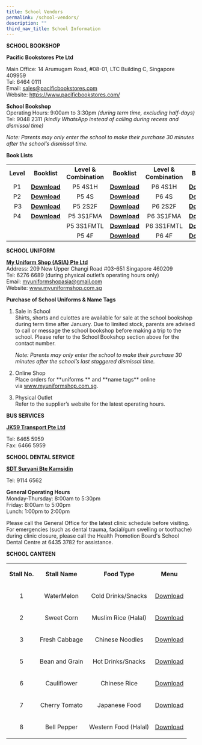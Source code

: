 ```yaml
---
title: School Vendors
permalink: /school-vendors/
description: ""
third_nav_title: School Information
---
```

<p><strong>SCHOOL BOOKSHOP</strong></p>
<p><strong>Pacific Bookstores Pte Ltd</strong></p>
<p>Main Office: 14 Arumugam Road, #08-01, LTC Building C, Singapore 409959<br />Tel: 6464 0111<br />Email:&nbsp;<a href="mailto:sales@pacificbookstores.com">sales@pacificbookstores.com</a><br />Website:&nbsp;<a href="https://www.pacificbookstores.com/">https://www.pacificbookstores.com/</a></p>
<p><strong>School Bookshop</strong><br />Operating Hours: 9:00am to 3:30pm&nbsp;<em>(during term time, excluding half-days)</em><br />Tel: 9048 2311&nbsp;<em>(kindly WhatsApp instead of calling during recess and dismissal time)</em></p>
<p><em>Note: Parents may only enter the school to make their purchase 30 minutes after the school&rsquo;s dismissal time.</em></p>
<p><strong>Book Lists</strong></p>
<table width="1533">
<tbody>
<tr>
<td style="text-align: center;"><strong>Level</strong></td>
<td style="text-align: center;"><strong>Booklist</strong></td>
<td style="text-align: center;"><strong>Level &amp; Combination</strong></td>
<td style="text-align: center;"><strong>Booklist</strong></td>
<td style="text-align: center;"><strong>Level &amp; Combination</strong></td>
<td style="text-align: center;"><strong>Booklist</strong></td>
</tr>
<tr>
<td style="text-align: center;">P1</td>
<td style="text-align: center;"><strong><a href="/files/Frontier-Primary-School-Booklist-AY-2022-P1.pdf">Download</a></strong></td>
<td style="text-align: center;">P5 4S1H</td>
<td style="text-align: center;"><strong><a href="/files/Frontier-Primary-School-Booklist-AY-2022-P5-4S1HMT.pdf">Download</a></strong></td>
<td style="text-align: center;">P6 4S1H</td>
<td style="text-align: center;"><strong><a href="/files/Frontier-Primary-School-Booklist-AY-2022-P6-4S1HMT.pdf">Download</a></strong></td>
</tr>
<tr>
<td style="text-align: center;">P2</td>
<td style="text-align: center;"><strong><a href="/files/Frontier-Primary-School-Booklist-AY-2022-P2.pdf">Download</a></strong></td>
<td style="text-align: center;">P5 4S</td>
<td style="text-align: center;"><strong><a href="/files/Frontier-Primary-School-Booklist-AY-2022-P5-4S.pdf">Download</a></strong></td>
<td style="text-align: center;">P6 4S</td>
<td style="text-align: center;"><strong><a href="/files/Frontier-Primary-School-Booklist-AY-2022-P6-4S.pdf">Download</a></strong></td>
</tr>
<tr>
<td style="text-align: center;">&nbsp;P3</td>
<td style="text-align: center;"><strong><a href="/files/Frontier-Primary-School-Booklist-AY-2022-P3.pdf">Download</a></strong></td>
<td style="text-align: center;">P5 2S2F</td>
<td style="text-align: center;"><a href="/files/Frontier-Primary-School-Booklist-AY-2022-P5-2S2F.pdf"><strong>Download</strong></a></td>
<td style="text-align: center;">P6 2S2F</td>
<td style="text-align: center;"><a href="/files/Frontier-Primary-School-Booklist-AY-2022-P6-2S2F.pdf"><strong>Download</strong></a></td>
</tr>
<tr>
<td style="text-align: center;">P4</td>
<td style="text-align: center;"><strong><a href="/files/Frontier-Primary-School-Booklist-AY-2022-P4.pdf">Download</a></strong></td>
<td style="text-align: center;">P5 3S1FMA</td>
<td style="text-align: center;"><strong><a href="/files/Frontier-Primary-School-Booklist-AY-2022-P5-3S1FMA.pdf">Download</a></strong></td>
<td style="text-align: center;">P6 3S1FMA</td>
<td style="text-align: center;"><strong><a href="/files/Frontier-Primary-School-Booklist-AY-2022-P6-3S1FMA.pdf">Download</a></strong></td>
</tr>
<tr>
<td style="text-align: center;">&nbsp;</td>
<td style="text-align: center;">&nbsp;</td>
<td style="text-align: center;">P5 3S1FMTL</td>
<td style="text-align: center;"><strong><a href="/files/Frontier-Primary-School-Booklist-AY-2022-P5-3S1FMTL.pdf">Download</a></strong></td>
<td style="text-align: center;">P6 3S1FMTL</td>
<td style="text-align: center;"><strong><a href="/files/Frontier-Primary-School-Booklist-AY-2022-P6-3S1FMTL.pdf">Download</a></strong></td>
</tr>
<tr>
<td style="text-align: center;">&nbsp;</td>
<td style="text-align: center;">&nbsp;</td>
<td style="text-align: center;">P5 4F</td>
<td style="text-align: center;"><strong><a href="/files/Frontier-Primary-School-Booklist-AY-2022-P5-4F.pdf">Download</a></strong></td>
<td style="text-align: center;">P6 4F</td>
<td style="text-align: center;"><strong><a href="/files/Frontier-Primary-School-Booklist-AY-2022-P6-4F.pdf">Download</a></strong></td>
</tr>
</tbody>
</table>
<p><strong>SCHOOL UNIFORM</strong></p>
<p><strong><u>My Uniform Shop (ASIA) Pte Ltd<br /></u></strong>Address: 209 New Upper Changi Road #03-651 Singapore 460209<br />Tel: 6276 6689 (during physical outlet&rsquo;s operating hours only)<br />Email:&nbsp;<a href="mailto:myuniformshopasia@gmail.com">myuniformshopasia@gmail.com</a><br />Website:&nbsp;<a href="http://www.myuniformshop.com.sg/">www.myuniformshop.com.s</a><a href="http://www.myuniformshop.com.sg/">g</a></p>
<p><strong>Purchase of School Uniforms &amp; Name Tags</strong></p>
<ol>
<li>
<p>Sale in School<br />
Shirts, shorts and culottes are available for sale at the school bookshop during term time after January. Due to limited stock, parents are advised to call or message the school bookshop before making a trip to the school. Please refer to the School Bookshop section above for the contact number.</p>
<p><em>Note: Parents may only enter the school to make their purchase 30 minutes after the school&rsquo;s last staggered dismissal time.</em></p>
</li>
</ol>
<ol start="2">
<li>
<p>Online Shop<br />Place orders for **uniforms ** and **name tags** online via&nbsp;<a href="http://www.myuniformshop.com.sg/">www.myuniformshop.com.s</a><a href="http://www.myuniformshop.com.sg/">g</a>.</p>
</li>
</ol>
<ol start="3">
<li>
<p>Physical Outlet<br />Refer to the supplier&rsquo;s website for the latest operating hours.</p>
</li>
</ol>
<p><strong>BUS SERVICES</strong></p>
<p><strong><u>JK59 Transport Pte Ltd</u></strong></p>
<p>Tel: 6465 5959<br />Fax: 6466 5959</p>
<p><strong>SCHOOL DENTAL SERVICE</strong></p>
<p><strong><u>SDT Suryani Bte Kamsidin</u></strong></p>
<p>Tel: 9114 6562</p>
<p><strong>General Operating Hours</strong><br />Monday-Thursday: 8:00am to 5:30pm<br />Friday: 8:00am to 5:00pm<br />Lunch: 1:00pm to 2:00pm</p>
<p>Please call the General Office for the latest clinic schedule before visiting. For emergencies (such as dental trauma, facial/gum swelling or toothache) during clinic closure, please call the Health Promotion Board's School Dental Centre at 6435 3782 for assistance.</p>
<p><strong>SCHOOL CANTEEN</strong></p>
<table>
<tbody>
<tr>
<td style="text-align: center;">
<p><strong>Stall No.</strong></p>
</td>
<td style="text-align: center;">
<p><strong>Stall Name</strong></p>
</td>
<td style="text-align: center;">
<p><strong>Food Type</strong></p>
</td>
<td style="text-align: center;">
<p><strong>Menu</strong></p>
</td>
</tr>
<tr>
<td style="text-align: center;">
<p>1</p>
</td>
<td style="text-align: center;">
<p>WaterMelon</p>
</td>
<td style="text-align: center;">
<p>Cold Drinks/Snacks</p>
</td>
<td style="text-align: center;">
<p><a href="/images/Canteen-Menu-Stall-1.jpeg" target="_blank" rel="noopener">Download</a></p>
</td>
</tr>
<tr>
<td style="text-align: center;">
<p>2</p>
</td>
<td style="text-align: center;">
<p>Sweet Corn</p>
</td>
<td style="text-align: center;">
<p>Muslim Rice (Halal)</p>
</td>
<td style="text-align: center;">
<p><a href="/images/Canteen-Menu-Stall-2.jpeg" target="_blank" rel="noopener">Download</a></p>
</td>
</tr>
<tr>
<td style="text-align: center;">
<p>3</p>
</td>
<td style="text-align: center;">
<p>Fresh Cabbage</p>
</td>
<td style="text-align: center;">
<p>Chinese&nbsp;Noodles</p>
</td>
<td style="text-align: center;">
<p><a href="/images/Canteen-Menu-Stall-3.jpeg" target="_blank" rel="noopener">Download</a></p>
</td>
</tr>
<tr>
<td style="text-align: center;">
<p>5</p>
</td>
<td style="text-align: center;">
<p>Bean and Grain</p>
</td>
<td style="text-align: center;">
<p>Hot Drinks/Snacks</p>
</td>
<td style="text-align: center;">
<p><a href="/images/Canteen-Menu-Stall-5.jpeg" target="_blank" rel="noopener">Download</a></p>
</td>
</tr>
<tr>
<td style="text-align: center;">
<p>6</p>
</td>
<td style="text-align: center;">
<p>Cauliflower</p>
</td>
<td style="text-align: center;">
<p>Chinese Rice</p>
</td>
<td style="text-align: center;">
<p><a href="/images/Canteen-Menu-Stall-6.jpeg" target="_blank" rel="noopener">Download</a></p>
</td>
</tr>
<tr>
<td style="text-align: center;">
<p>7</p>
</td>
<td style="text-align: center;">
<p>Cherry Tomato</p>
</td>
<td style="text-align: center;">
<p>Japanese Food</p>
</td>
<td style="text-align: center;">
<p><a href="/images/Canteen-Menu-Stall-7.jpeg" target="_blank" rel="noopener">Download</a></p>
</td>
</tr>
<tr>
<td style="text-align: center;">
<p>8</p>
</td>
<td style="text-align: center;">
<p>Bell Pepper</p>
</td>
<td style="text-align: center;">
<p>Western Food (Halal)</p>
</td>
<td style="text-align: center;">
<p><a href="/images/Canteen-Menu-Stall-8.jpeg" target="_blank" rel="noopener">Download</a></p>
</td>
</tr>
</tbody>
</table>